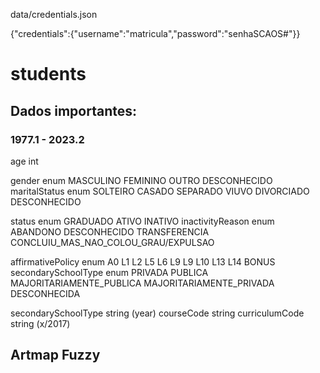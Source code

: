 data/credentials.json

{"credentials":{"username":"matricula","password":"senhaSCAOS#"}}

# students



## Dados importantes:
### 1977.1 - 2023.2

age int 

gender enum MASCULINO FEMININO OUTRO DESCONHECIDO
maritalStatus enum SOLTEIRO CASADO SEPARADO VIUVO DIVORCIADO DESCONHECIDO

status enum GRADUADO ATIVO INATIVO
inactivityReason enum ABANDONO DESCONHECIDO TRANSFERENCIA CONCLUIU_MAS_NAO_COLOU_GRAU/EXPULSAO

affirmativePolicy enum A0 L1 L2 L5 L6 L9 L9 L10 L13 L14 BONUS
secondarySchoolType enum PRIVADA PUBLICA MAJORITARIAMENTE_PUBLICA MAJORITARIAMENTE_PRIVADA DESCONHECIDA

secondarySchoolType string (year)
courseCode string 
curriculumCode string (x/2017)

## Artmap Fuzzy
